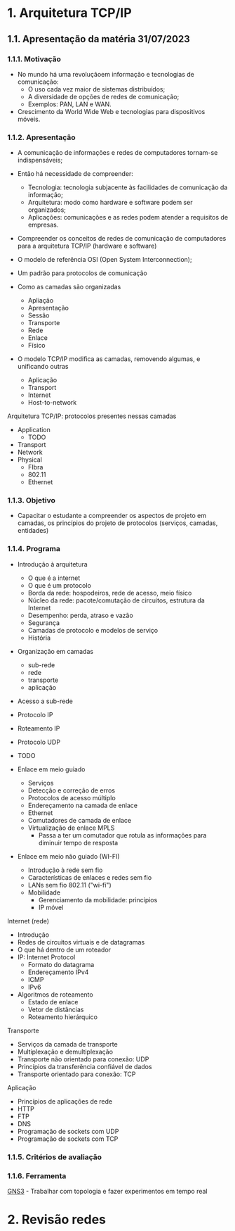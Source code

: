 # 1. Arquitetura TCP/IP

## 1.1. Apresentação da matéria 31/07/2023

### 1.1.1. Motivação

- No mundo há uma revoluçãoem informação e tecnologias de comunicação:
    - O uso cada vez maior de sistemas distribuídos;
    - A diversidade de opções de redes de comunicação;
    - Exemplos: PAN, LAN e WAN.
- Crescimento da World Wide Web e tecnologias para dispositivos móveis.

### 1.1.2. Apresentação

- A comunicação de informações e redes de computadores tornam-se indispensáveis;
- Então há necessidade de compreender:
  - Tecnologia: tecnologia subjacente às facilidades de comunicação da informação;
  - Arquitetura: modo como hardware e software podem ser organizados;
  - Aplicações: comunicações e as redes podem atender a requisitos de empresas.

- Compreender os conceitos de redes de comunicação de computadores para a arquitetura TCP/IP (hardware e software)

- O modelo de referência OSI (Open System Interconnection);
- Um padrão para protocolos de comunicação
- Como as camadas são organizadas
  - Apliação
  - Apresentação
  - Sessão
  - Transporte
  - Rede
  - Enlace
  - Físico
- O modelo TCP/IP modifica as camadas, removendo algumas, e unificando outras
  - Aplicação
  - Transport
  - Internet 
  - Host-to-network

Arquitetura TCP/IP: protocolos presentes nessas camadas

- Application
  - TODO
- Transport
- Network
- Physical
  - FIbra
  - 802.11
  - Ethernet

### 1.1.3. Objetivo

- Capacitar o estudante a compreender os aspectos de projeto em camadas, os princípios do projeto de protocolos (serviços, camadas, entidades) 

### 1.1.4. Programa

- Introdução à arquitetura
  - O que é a internet
  - O que é um protocolo
  - Borda da rede: hospodeiros, rede de acesso, meio físico
  - Núcleo da rede: pacote/comutação de circuitos, estrutura da Internet
  - Desempenho: perda, atraso e vazão
  - Segurança
  - Camadas de protocolo e modelos de serviço
  - História
- Organização em camadas
  - sub-rede
  - rede
  - transporte
  - aplicação
- Acesso a sub-rede
- Protocolo IP
- Roteamento IP
- Protocolo UDP
- TODO


- Enlace em meio guiado
  - Serviços
  - Detecção e correção de erros
  - Protocolos de acesso múltiplo
  - Endereçamento na camada de enlace
  - Ethernet
  - Comutadores de camada de enlace
  - Virtualização de enlace MPLS
    - Passa a ter um comutador que rotula as informações para diminuir tempo de resposta
- Enlace em meio não guiado (WI-FI)
  - Introdução à rede sem fio
  - Características de enlaces e redes sem fio
  - LANs sem fio 802.11 ("wi-fi")
  - Mobilidade
    - Gerenciamento da mobilidade: princípios
    - IP móvel

Internet (rede)
- Introdução
- Redes de circuitos virtuais e de datagramas
- O que há dentro de um roteador
- IP: Internet Protocol
  - Formato do datagrama
  - Endereçamento IPv4
  - ICMP
  - IPv6
- Algoritmos de roteamento
  - Estado de enlace
  - Vetor de distãncias
  - Roteamento hierárquico

Transporte

- Serviços da camada de transporte
- Multiplexação e demultiplexação
- Transporte não orientado para conexão: UDP
- Princípios da transferẽncia confiável de dados
- Transporte orientado para conexão: TCP

Aplicação

- Princípios de aplicações de rede
- HTTP
- FTP
- DNS
- Programação de sockets com UDP
- Programação de sockets com TCP

### 1.1.5. Critérios de avaliação

### 1.1.6. Ferramenta

[GNS3](https://www.gns3.com/) - Trabalhar com topologia e fazer experimentos em tempo real

# 2. Revisão redes

